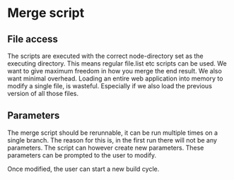 # Merge script

## File access

The scripts are executed with the correct node-directory set as the executing directory.
This means regular file.list etc scripts can be used. We want to give maximum freedom in how you merge the end result.
We also want minimal overhead. Loading an entire web application into memory to modify a single file, is wasteful. Especially if we also load the previous version of all those files.

## Parameters

The merge script should be rerunnable, it can be run multiple times on a single branch. The reason for this is, in the first run there will not be any parameters. The script can however create new parameters. These parameters can be prompted to the user to modify.

Once modified, the user can start a new build cycle.
